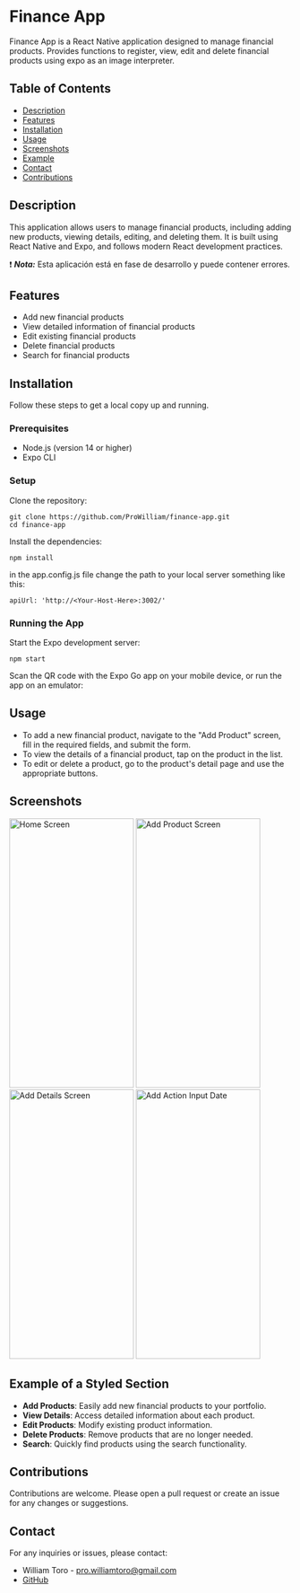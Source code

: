 # Finance App

Finance App is a React Native application designed to manage financial products. Provides functions to register, view, edit and delete financial products using expo as an image interpreter.

## Table of Contents

- [Description](#Description)
- [Features](#Features)
- [Installation](#Installation)
- [Usage](#Usage)
- [Screenshots](#Screenshots)
- [Example](#Example)
- [Contact](#contact)
- [Contributions](#Contributions)

## Description

This application allows users to manage financial products, including adding new products, viewing details, editing, and deleting them. It is built using React Native and Expo, and follows modern React development practices.

:exclamation: ***Nota:*** Esta aplicación está en fase de desarrollo y puede contener errores.

## Features

- Add new financial products
- View detailed information of financial products
- Edit existing financial products
- Delete financial products
- Search for financial products

## Installation

Follow these steps to get a local copy up and running.

### Prerequisites

- Node.js (version 14 or higher)
- Expo CLI

### Setup

Clone the repository:

```
git clone https://github.com/ProWilliam/finance-app.git
cd finance-app
```

Install the dependencies:

```
npm install
```

in the app.config.js file change the path to your local server something like this:

```
apiUrl: 'http://<Your-Host-Here>:3002/'
```

### Running the App

Start the Expo development server:

```
npm start
```

Scan the QR code with the Expo Go app on your mobile device, or run the app on an emulator:

## Usage

- To add a new financial product, navigate to the "Add Product" screen, fill in the required fields, and submit the form.
- To view the details of a financial product, tap on the product in the list.
- To edit or delete a product, go to the product's detail page and use the appropriate buttons.

## Screenshots

<img src="https://i.imgur.com/eW4YtSO.jpeg" alt="Home Screen" width="222" height="480"> <img src="https://i.imgur.com/fPSUfW7.jpeg" alt="Add Product Screen" width="222" height="480"> <img src="https://i.imgur.com/hsxTJUR.jpeg" alt="Add Details Screen" width="222" height="480"> <img src="https://i.imgur.com/UOaRBr6.jpeg" alt="Add Action Input Date" width="222" height="480">

## Example of a Styled Section

- **Add Products**: Easily add new financial products to your portfolio.
- **View Details**: Access detailed information about each product.
- **Edit Products**: Modify existing product information.
- **Delete Products**: Remove products that are no longer needed.
- **Search**: Quickly find products using the search functionality.

## Contributions
Contributions are welcome. Please open a pull request or create an issue for any changes or suggestions.

## Contact
For any inquiries or issues, please contact:

- William Toro - pro.williamtoro@gmail.com
- [GitHub](https://github.com/ProWilliam)
